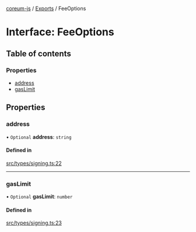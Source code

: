 [coreum-js](../README.md) / [Exports](../modules.md) / FeeOptions

# Interface: FeeOptions

## Table of contents

### Properties

- [address](FeeOptions.md#address)
- [gasLimit](FeeOptions.md#gaslimit)

## Properties

### address

• `Optional` **address**: `string`

#### Defined in

[src/types/signing.ts:22](https://github.com/PyramydLabs/coreum-js/blob/75debec/src/types/signing.ts#L22)

___

### gasLimit

• `Optional` **gasLimit**: `number`

#### Defined in

[src/types/signing.ts:23](https://github.com/PyramydLabs/coreum-js/blob/75debec/src/types/signing.ts#L23)
